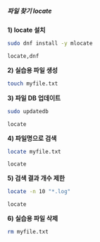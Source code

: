 ##### 파일 찾기 locate #####

**1) locate 설치**

```bash
sudo dnf install -y mlocate
```

```tech
locate,dnf
```

**2) 실습용 파일 생성**
```bash
touch myfile.txt
```

**3) 파일 DB 업데이트**

```bash
sudo updatedb
```

```tech
locate
```

**4) 파일명으로 검색**

```bash
locate myfile.txt
```

```tech
locate
```

**5) 검색 결과 개수 제한**

```bash
locate -n 10 "*.log"
```

```tech
locate
```

**6) 실습용 파일 삭제**
```bash
rm myfile.txt
```
